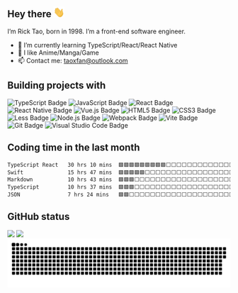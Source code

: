 ## Hey there <img src="./assets/wave.gif" width="25px" />

I’m Rick Tao, born in 1998. I’m a front-end software engineer.

- 🌱 I’m currently learning TypeScript/React/React Native
- 🥰 I like Anime/Manga/Game
- 📫 Contact me: <a rel="me" href="mailto://taoxfan@outlook.com">taoxfan@outlook.com</a>

## Building projects with

![TypeScript Badge](https://img.shields.io/badge/TypeScript-3178C6?logo=typescript&logoColor=fff&style=for-the-badge)
![JavaScript Badge](https://img.shields.io/badge/JavaScript-F7DF1E?logo=javascript&logoColor=000&style=for-the-badge)
![React Badge](https://img.shields.io/badge/React-61DAFB?logo=react&logoColor=000&style=for-the-badge)
![React Native Badge](https://img.shields.io/badge/React_Native-292c34?style=for-the-badge&logo=react&logoColor=61dafb)
![Vue.js Badge](https://img.shields.io/badge/Vue.js-4FC08D?logo=vuedotjs&logoColor=fff&style=for-the-badge)
![HTML5 Badge](https://img.shields.io/badge/HTML5-E34F26?logo=html5&logoColor=fff&style=for-the-badge)
![CSS3 Badge](https://img.shields.io/badge/CSS3-1572B6?logo=css3&logoColor=fff&style=for-the-badge)
![Less Badge](https://img.shields.io/badge/Less-1D365D?logo=less&logoColor=fff&style=for-the-badge)
![Node.js Badge](https://img.shields.io/badge/Node.js-393?logo=nodedotjs&logoColor=fff&style=for-the-badge)
![Webpack Badge](https://img.shields.io/badge/Webpack-8DD6F9?logo=webpack&logoColor=000&style=for-the-badge)
![Vite Badge](https://img.shields.io/badge/Vite-646CFF?logo=vite&logoColor=fff&style=for-the-badge)
![Git Badge](https://img.shields.io/badge/Git-F05032?logo=git&logoColor=fff&style=for-the-badge)
![Visual Studio Code Badge](https://img.shields.io/badge/Visual%20Studio%20Code-007ACC?logo=visualstudiocode&logoColor=fff&style=for-the-badge)

## Coding time in the last month

<!--START_SECTION:waka-->

```txt
TypeScript React   30 hrs 10 mins  🟩🟩🟩🟩🟩🟩🟩🟩🟩⬜⬜⬜⬜⬜⬜⬜⬜⬜⬜⬜⬜⬜⬜⬜⬜   36.51 %
Swift              15 hrs 47 mins  🟩🟩🟩🟩🟩⬜⬜⬜⬜⬜⬜⬜⬜⬜⬜⬜⬜⬜⬜⬜⬜⬜⬜⬜⬜   19.11 %
Markdown           10 hrs 43 mins  🟩🟩🟩⬜⬜⬜⬜⬜⬜⬜⬜⬜⬜⬜⬜⬜⬜⬜⬜⬜⬜⬜⬜⬜⬜   12.98 %
TypeScript         10 hrs 37 mins  🟩🟩🟩⬜⬜⬜⬜⬜⬜⬜⬜⬜⬜⬜⬜⬜⬜⬜⬜⬜⬜⬜⬜⬜⬜   12.85 %
JSON               7 hrs 24 mins   🟩🟩⬜⬜⬜⬜⬜⬜⬜⬜⬜⬜⬜⬜⬜⬜⬜⬜⬜⬜⬜⬜⬜⬜⬜   08.97 %
```

<!--END_SECTION:waka-->

## GitHub status

<picture>
  <source
    srcset="https://github-readme-stats.vercel.app/api?username=jfmoe&count_private=true&show_icons=true&rank_icon=github&theme=dracula"
    media="(prefers-color-scheme: dark)"
  />
  <source
    srcset="https://github-readme-stats.vercel.app/api?username=jfmoe&count_private=true&show_icons=true&rank_icon=github&theme=vue"
    media="(prefers-color-scheme: light), (prefers-color-scheme: no-preference)"
  />
  <img height="160" src="https://github-readme-stats.vercel.app/api?username=jfmoe&count_private=true&show_icons=true&rank_icon=github&theme=vue" />
</picture>

<picture>
  <source
    srcset="https://github-readme-stats.vercel.app/api/top-langs/?username=jfmoe&size_weight=0.5&count_weight=0.5&layout=compact&theme=dracula"
    media="(prefers-color-scheme: dark)"
  />
  <source
    srcset="https://github-readme-stats.vercel.app/api/top-langs/?username=jfmoe&size_weight=0.5&count_weight=0.5&layout=compact&theme=vue"
    media="(prefers-color-scheme: light), (prefers-color-scheme: no-preference)"
  />
  <img height="160" src="https://github-readme-stats.vercel.app/api/top-langs/?username=jfmoe&&size_weight=0.5&count_weight=0.5layout=compact&theme=vue" />
</picture>

<picture>
  <source media="(prefers-color-scheme: dark)" srcset="https://raw.githubusercontent.com/jfmoe/jfmoe/output/github-snake-dark.svg" />
  <source media="(prefers-color-scheme: light)" srcset="https://raw.githubusercontent.com/jfmoe/jfmoe/output/github-snake.svg" />
  <img alt="github-snake" src="https://raw.githubusercontent.com/jfmoe/jfmoe/output/github-snake.svg" />
</picture>

